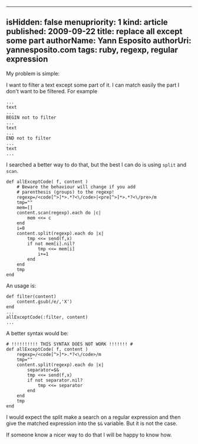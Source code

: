 -----
isHidden:       false
menupriority:   1
kind:           article
published: 2009-09-22
title: replace all except some part
authorName: Yann Esposito
authorUri: yannesposito.com
tags: ruby, regexp, regular expression 
-----

My problem is simple:

I want to filter a text except some part of it. I can match easily the part I don't want to be filtered. For example

<pre><code class="html">...
text
...
BEGIN not to filter
...
text
...
END not to filter
...
text
...
</code></pre>

I searched a better way to do that, but the best I can do is using `split` and `scan`.

<pre><code class="ruby">def allExceptCode( f, content )
    # Beware the behaviour will change if you add
    # parenthesis (groups) to the regexp!
    regexp=/&lt;code[^&gt;]*>.*?&lt;\/code&gt;|&lt;pre[^&gt;]*>.*?&lt;\/pre&gt;/m
    tmp=""
    mem=[]
    content.scan(regexp).each do |c|
        mem <<= c
    end
    i=0
    content.split(regexp).each do |x|
        tmp <<= send(f,x) 
        if not mem[i].nil? 
            tmp <<= mem[i]
            i+=1
        end
    end
    tmp
end
</code></pre>

An usage is:

<pre><code class="ruby">def filter(content)
    content.gsub(/e/,'X')
end
...
allExceptCode(:filter, content)
...
</code></pre>

A better syntax would be:

<pre><code class="ruby"># !!!!!!!!!! THIS SYNTAX DOES NOT WORK !!!!!!! #
def allExceptCode( f, content )
    regexp=/&lt;code[^&gt;]*>.*?&lt;\/code&gt;/m
    tmp=""
    content.split(regexp).each do |x|
        separator=$&
        tmp <<= send(f,x) 
        if not separator.nil?
            tmp <<= separator
        end
    end
    tmp
end
</code></pre>

I would expect the split make a search on a regular expression and then give the matched expression into the `$&` variable. But it is not the case.

If someone know a nicer way to do that I will be happy to know how.
